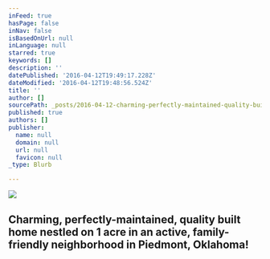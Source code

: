 ```yaml
---
inFeed: true
hasPage: false
inNav: false
isBasedOnUrl: null
inLanguage: null
starred: true
keywords: []
description: ''
datePublished: '2016-04-12T19:49:17.228Z'
dateModified: '2016-04-12T19:48:56.524Z'
title: ''
author: []
sourcePath: _posts/2016-04-12-charming-perfectly-maintained-quality-built-home-nestled-o.md
published: true
authors: []
publisher:
  name: null
  domain: null
  url: null
  favicon: null
_type: Blurb

---
```

![](https://the-grid-user-content.s3-us-west-2.amazonaws.com/c4300b33-9e3f-4b61-b780-4628765dcba4.jpg)

## Charming, perfectly-maintained, quality built home nestled on 1 acre in an active, family-friendly neighborhood in Piedmont, Oklahoma!